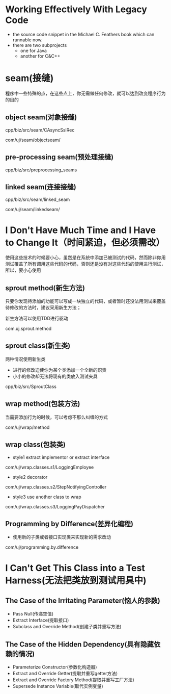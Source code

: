 # Working Effectively With Legacy Code
- the source code snippet in the Michael C. Feathers book which can runnable now.
- there are two subprojects  
    - one for Java
    - another for C&C++ 
    
    
# seam(接缝)
程序中一些特殊的点，在这些点上，你无需做任何修改，就可以达到改变程序行为的目的
## object seam(对象接缝)
cpp/biz/src/seam/CAsyncSslRec

com/uj/seam/objectseam/
## pre-processing seam(预处理接缝)
cpp/biz/src/preprocessing_seams
## linked seam(连接接缝)
cpp/biz/src/seam/linked_seam

com/uj/seam/linkedseam/

# I Don't Have Much Time and I Have to Change It（时间紧迫，但必须需改）
使用这些技术的时候要小心，虽然是在系统中添加已被测试的代码，然而除非你用测试覆盖了所有调用这些代码的代码，否则还是没有对这些代码的使用进行测试，所以，要小心使用
## sprout method(新生方法)
只要你发现待添加的功能可以写成一块独立的代码，或者暂时还没法用测试来覆盖待修改的方法时，建议采用新生方法；

新生方法可以使用TDD进行驱动

com.uj.sprout.method
## sprout class(新生类)
两种情况使用新生类
- 进行的修改迫使你为某个类添加一个全新的职责
- 小小的修改却无法将现有的类放入测试夹具

cpp/biz/src/SproutClass
## wrap method(包装方法)
当需要添加行为的时候，可以考虑不那么纠缠的方式

com/uj/wrap/method
## wrap class(包装类)
- style1 extract implementor or extract interface

com/uj/wrap.classes.s1/LoggingEmployee
- style2 decorator

com/uj/wrap.classes.s2/StepNotifyingController
- style3 use another class to wrap

com/uj/wrap.classes.s3/LoggingPayDispatcher

## Programming by Difference(差异化编程)
- 使用新的子类或者接口实现类来实现新的需求改动

com/uj/programming.by.difference

# I Can't Get This Class into a Test Harness(无法把类放到测试用具中)
## The Case of the Irritating Parameter(恼人的参数)
- Pass Null(传递空值)
- Extract Interface(提取接口)
-  Subclass and Override Method(创建子类并重写方法)
## The Case of the Hidden Dependency(具有隐藏依赖的情况)
- Parameterize Constructor(参数化构造器)
- Extract and Override Getter(提取并重写getter方法)
- Extract and Override Factory Method(提取并重写工厂方法)
- Supersede Instance Variable(取代实例变量)